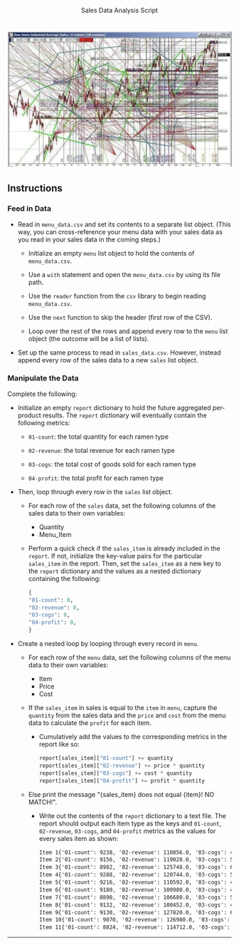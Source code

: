 
<p align="center">
Sales Data Analysis Script
<h1 align="center"><img src="Resources/Analysis_Paralysis.jpg"/></h1>
</p>

## Instructions

### Feed in Data

* Read in `menu_data.csv` and set its contents to a separate list object. (This way, you can cross-reference your menu data with your sales data as you read in your sales data in the coming steps.)

  * Initialize an empty `menu` list object to hold the contents of `menu_data.csv`.

  * Use a `with` statement and open the `menu_data.csv` by using its file path.

  * Use the `reader` function from the `csv` library to begin reading `menu_data.csv`.

  * Use the `next` function to skip the header (first row of the CSV).

  * Loop over the rest of the rows and append every row to the `menu` list object (the outcome will be a list of lists).

* Set up the same process to read in `sales_data.csv`. However, instead append every row of the sales data to a new `sales` list object.

### Manipulate the Data

Complete the following:

* Initialize an empty `report` dictionary to hold the future aggregated per-product results. The `report` dictionary will eventually contain the following metrics:

  * `01-count`: the total quantity for each ramen type

  * `02-revenue`: the total revenue for each ramen type

  * `03-cogs`: the total cost of goods sold for each ramen type

  * `04-profit`: the total profit for each ramen type

* Then, loop through every row in the `sales` list object.

  * For each row of the `sales` data, set the following columns of the sales data to their own variables:

    * Quantity
    * Menu_Item

  * Perform a quick check if the `sales_item` is already included in the `report`. If not, initialize the key-value pairs for the particular `sales_item` in the report. Then, set the `sales_item` as a new key to the `report` dictionary and the values as a nested dictionary containing the following:

    ```python
    {
    "01-count": 0,
    "02-revenue": 0,
    "03-cogs": 0,
    "04-profit": 0,
    }
    ```

* Create a nested loop by looping through every record in `menu`.

  * For each row of the `menu` data, set the following columns of the menu data to their own variables:

    * Item
    * Price
    * Cost

  * If the `sales_item` in sales is equal to the `item` in `menu`, capture the `quantity` from the sales data and the `price` and `cost` from the menu data to calculate the `profit` for each item.

    * Cumulatively add the values to the corresponding metrics in the report like so:

      ```python
      report[sales_item]["01-count"] += quantity
      report[sales_item]["02-revenue"] += price * quantity
      report[sales_item]["03-cogs"] += cost * quantity
      report[sales_item]["04-profit"] += profit * quantity
      ```

  * Else print the message "{sales_item} does not equal {item}! NO MATCH!".

    * Write out the contents of the `report` dictionary to a text file. The report should output each item type as the keys and `01-count`, `02-revenue`, `03-cogs`, and `04-profit` metrics as the values for every sales item as shown:

      ```md
      Item 1{'01-count': 9238, '02-revenue': 110856.0, '03-cogs': 46190.0, '04-profit': 64666.0}
      Item 2{'01-count': 9156, '02-revenue': 119028.0, '03-cogs': 54936.0, '04-profit': 64092.0}
      Item 3{'01-count': 8982, '02-revenue': 125748.0, '03-cogs': 62874.0, '04-profit': 62874.0}
      Item 4{'01-count': 9288, '02-revenue': 120744.0, '03-cogs': 55728.0, '04-profit': 65016.0}
      Item 5{'01-count': 9216, '02-revenue': 110592.0, '03-cogs': 46080.0, '04-profit': 64512.0}
      Item 6{'01-count': 9180, '02-revenue': 100980.0, '03-cogs': 45900.0, '04-profit': 55080.0}
      Item 7{'01-count': 8890, '02-revenue': 106680.0, '03-cogs': 53340.0, '04-profit': 53340.0}
      Item 8{'01-count': 9132, '02-revenue': 100452.0, '03-cogs': 45660.0, '04-profit': 54792.0}
      Item 9{'01-count': 9130, '02-revenue': 127820.0, '03-cogs': 63910.0, '04-profit': 63910.0}
      Item 10{'01-count': 9070, '02-revenue': 126980.0, '03-cogs': 54420.0, '04-profit': 72560.0}
      Item 11{'01-count': 8824, '02-revenue': 114712.0, '03-cogs': 61768.0, '04-profit': 52944.0}
      ```

---
